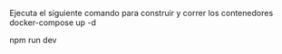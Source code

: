 Ejecuta el siguiente comando para construir y correr los contenedores
docker-compose up -d

npm run dev